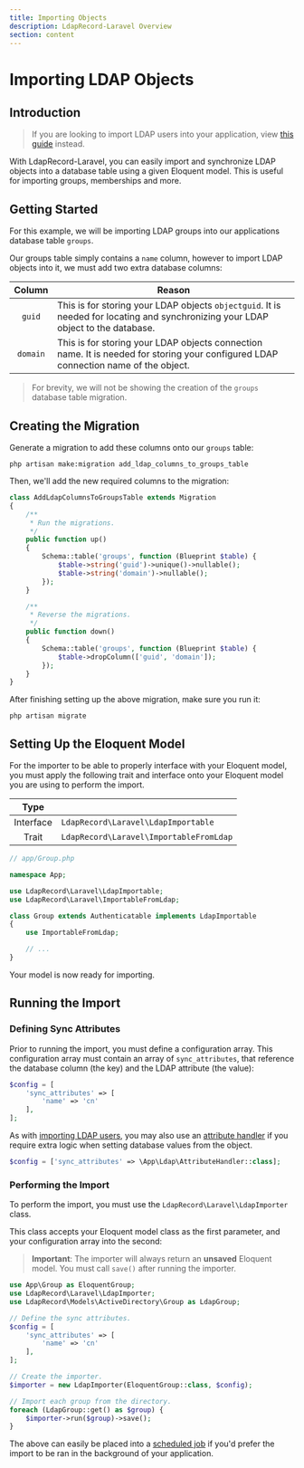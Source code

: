```yaml
---
title: Importing Objects
description: LdapRecord-Laravel Overview
section: content
---
```


# Importing LDAP Objects

## Introduction

> If you are looking to import LDAP users into your application,
> view [this guide](/docs/laravel/v1/auth/importing) instead.

With LdapRecord-Laravel, you can easily import and synchronize LDAP objects into a database table
using a given Eloquent model. This is useful for importing groups, memberships and more.

## Getting Started

For this example, we will be importing LDAP groups into our applications database table `groups`.

Our groups table simply contains a `name` column, however to import LDAP objects into it,
we must add two extra database columns:

|  Column  | Reason                                                                                                                              |
| :------: | ----------------------------------------------------------------------------------------------------------------------------------- |
|  `guid`  | This is for storing your LDAP objects `objectguid`. It is needed for locating and synchronizing your LDAP object to the database.   |
| `domain` | This is for storing your LDAP objects connection name. It is needed for storing your configured LDAP connection name of the object. |

> For brevity, we will not be showing the creation of the `groups` database table migration.

## Creating the Migration

Generate a migration to add these columns onto our `groups` table:

```text
php artisan make:migration add_ldap_columns_to_groups_table
```

Then, we'll add the new required columns to the migration:

```php
class AddLdapColumnsToGroupsTable extends Migration
{
    /**
     * Run the migrations.
     */
    public function up()
    {
        Schema::table('groups', function (Blueprint $table) {
            $table->string('guid')->unique()->nullable();
            $table->string('domain')->nullable();
        });
    }

    /**
     * Reverse the migrations.
     */
    public function down()
    {
        Schema::table('groups', function (Blueprint $table) {
            $table->dropColumn(['guid', 'domain']);
        });
    }
}
```

After finishing setting up the above migration, make sure you run it:

```text
php artisan migrate
```

## Setting Up the Eloquent Model

For the importer to be able to properly interface with your Eloquent model, you must apply the
following trait and interface onto your Eloquent model you are using to perform the import.

|   Type    |                                         |
| :-------: | --------------------------------------- |
| Interface | `LdapRecord\Laravel\LdapImportable`     |
|   Trait   | `LdapRecord\Laravel\ImportableFromLdap` |

```php
// app/Group.php

namespace App;

use LdapRecord\Laravel\LdapImportable;
use LdapRecord\Laravel\ImportableFromLdap;

class Group extends Authenticatable implements LdapImportable
{
    use ImportableFromLdap;

    // ...
}
```

Your model is now ready for importing.

## Running the Import

### Defining Sync Attributes

Prior to running the import, you must define a configuration array. This configuration array must contain an
array of `sync_attributes`, that reference the database column (the key) and the LDAP attribute (the value):

```php
$config = [
    'sync_attributes' => [
        'name' => 'cn'
    ],
];
```

As with [importing LDAP users](/docs/laravel/v1/auth/importing), you may also use an [attribute handler](/docs/laravel/v1/auth/configuration/#attribute-handlers)
if you require extra logic when setting database values from the object.

```php
$config = ['sync_attributes' => \App\Ldap\AttributeHandler::class];
```

### Performing the Import

To perform the import, you must use the `LdapRecord\Laravel\LdapImporter` class.

This class accepts your Eloquent model class as the first parameter, and your configuration array into the second:

> **Important**: The importer will always return an **unsaved** Eloquent
> model. You must call `save()` after running the importer.

```php
use App\Group as EloquentGroup;
use LdapRecord\Laravel\LdapImporter;
use LdapRecord\Models\ActiveDirectory\Group as LdapGroup;

// Define the sync attributes.
$config = [
    'sync_attributes' => [
        'name' => 'cn'
    ],
];

// Create the importer.
$importer = new LdapImporter(EloquentGroup::class, $config);

// Import each group from the directory.
foreach (LdapGroup::get() as $group) {
    $importer->run($group)->save();
}
```

The above can easily be placed into a [scheduled job](https://laravel.com/docs/laravel/v1/scheduling)
if you'd prefer the import to be ran in the background of your application.
